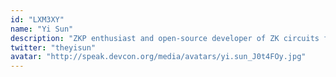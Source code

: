 ```yaml
---
id: "LXM3XY"
name: "Yi Sun"
description: "ZKP enthusiast and open-source developer of ZK circuits for various crypto primitives (ECDSA, elliptic curve pairings)."
twitter: "theyisun"
avatar: "http://speak.devcon.org/media/avatars/yi.sun_J0t4FOy.jpg"
---
```

